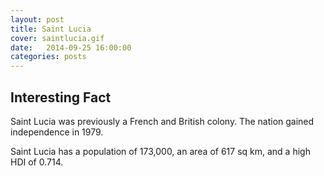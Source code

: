 ```yaml
---
layout: post
title: Saint Lucia
cover: saintlucia.gif
date:   2014-09-25 16:00:00
categories: posts
---
```


## Interesting Fact

Saint Lucia was previously a French and British colony. The nation gained independence in 1979.

Saint Lucia has a population of 173,000, an area of 617 sq km, and a high HDI of 0.714. 
